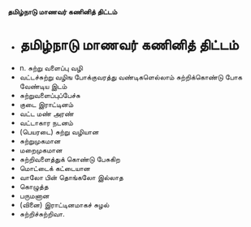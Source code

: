 **தமிழ்நாடு மாணவர் கணினித் திட்டம்**
- # தமிழ்நாடு மாணவர் கணினித் திட்டம்
- n. சுற்று வளைப்பு வழி
- வட்டச்சுற்று வழிங போக்குவரத்து வண்டிகளெல்லாம் சுற்றிக்கொண்டு போக வேண்டிய இடம்
- சுற்றுவளைப்புப்பேச்சு
- குடை இராட்டினம்
- வட்ட மண் அரண்
- வட்டாகார நடனம்
- (பெயரடை) சுற்று வழியான
- சுற்றுமுகமான
- மறைமுகமான
- சுற்றிவளைத்துக் கொண்டு பேசுகிற
- மொட்டைக் கட்டையான
- வாலோ பின் தொங்கலோ இல்லாத
- கொழுத்த
- பருமனான
- (வினை) இராட்டினமாகச் சுழல்
- சுற்றிச்சுற்றிவா.

